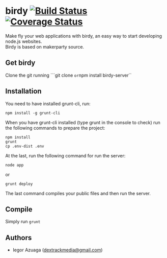 # birdy [![Build Status](https://travis-ci.org/underc0de/birdy.svg)](https://travis-ci.org/underc0de/birdy) [![Coverage Status](https://coveralls.io/repos/underc0de/birdy/badge.png)](https://coveralls.io/r/underc0de/birdy)
Make fly your web applications with birdy, an easy way to start developing node.js websites.<br>
Birdy is based on makerparty source.

## Get birdy
Clone the git running ```git clone <repository-url>`` or ``npm install birdy-server``

## Installation
You need to have installed grunt-cli, run:
```
npm install -g grunt-cli
```

When you have grunt-cli installed (type grunt in the console to check) run the following commands to prepare the project:
```
npm install
grunt
cp .env-dist .env
```
At the last, run the following command for run the server:
```
node app
```
or
```
grunt deploy
```
The last command compiles your public files and then run the server.

## Compile
Simply run ``grunt``

## Authors
* Iegor Azuaga (dextrackmedia@gmail.com)